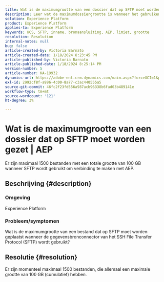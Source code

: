 ```yaml
---
title: Wat is de maximumgrootte van een dossier dat op SFTP moet worden gezet | AEP
description: Leer wat de maximumdossiergrootte is wanneer het gebruiken van SFTP om met AEP te verbinden.
solution: Experience Platform
product: Experience Platform
applies-to: Experience Platform
keywords: KCS, SFTP, inname, bronaansluiting, AEP, limiet, grootte
resolution: Resolution
internal-notes: null
bug: false
article-created-by: Victoria Barnato
article-created-date: 1/18/2024 8:23:45 PM
article-published-by: Victoria Barnato
article-published-date: 1/18/2024 8:25:14 PM
version-number: 5
article-number: KA-19932
dynamics-url: https://adobe-ent.crm.dynamics.com/main.aspx?forceUCI=1&pagetype=entityrecord&etn=knowledgearticle&id=10a28a75-3fb6-ee11-a569-6045bd006b25
exl-id: 2992cf8f-a996-4c00-8a77-c3ac440555a5
source-git-commit: 46fc2f23fd556a987acb96338b6fad03b489141e
workflow-type: tm+mt
source-wordcount: '121'
ht-degree: 3%

---
```


# Wat is de maximumgrootte van een dossier dat op SFTP moet worden gezet | AEP


Er zijn maximaal 1500 bestanden met een totale grootte van 100 GB wanneer SFTP wordt gebruikt om verbinding te maken met AEP.

## Beschrijving {#description}


### <b>Omgeving</b>

Experience Platform



### <b>Probleem/symptomen</b>

Wat is de maximumgrootte van een bestand dat op SFTP moet worden geplaatst wanneer de gegevensbronconnector van het SSH File Transfer Protocol (SFTP) wordt gebruikt?


## Resolutie {#resolution}

Er zijn momenteel maximaal 1500 bestanden, die allemaal een maximale grootte van 100 GB (cumulatief) hebben.
